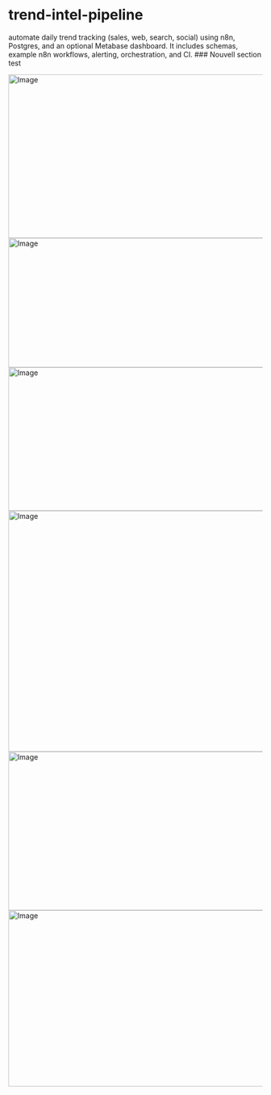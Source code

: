 # trend-intel-pipeline
automate daily trend tracking (sales, web, search, social) using n8n, Postgres, and an optional Metabase dashboard. It includes schemas, example n8n workflows, alerting, orchestration, and CI.
# # #   N o u v e l l   s e c t i o n   t e s t 

<img width="1403" height="324" alt="Image" src="https://github.com/user-attachments/assets/5fb75135-7f01-4686-9aef-085851effb85" />

<img width="1272" height="256" alt="Image" src="https://github.com/user-attachments/assets/c972166c-e579-4612-a1fc-5891fb2ac9c3" />

<img width="1652" height="284" alt="Image" src="https://github.com/user-attachments/assets/19f67689-15e5-46ab-8c30-3a245a350155" />

<img width="1556" height="477" alt="Image" src="https://github.com/user-attachments/assets/d78782ae-3aec-4532-b967-ce3689eaa0fc" />

<img width="999" height="314" alt="Image" src="https://github.com/user-attachments/assets/c0ea4ab9-58c0-4487-8aa8-7cb66bdb5c9a" />

<img width="1517" height="349" alt="Image" src="https://github.com/user-attachments/assets/b9f539c6-bae4-4d8b-9ae4-617001dda5f1" />
 
 

